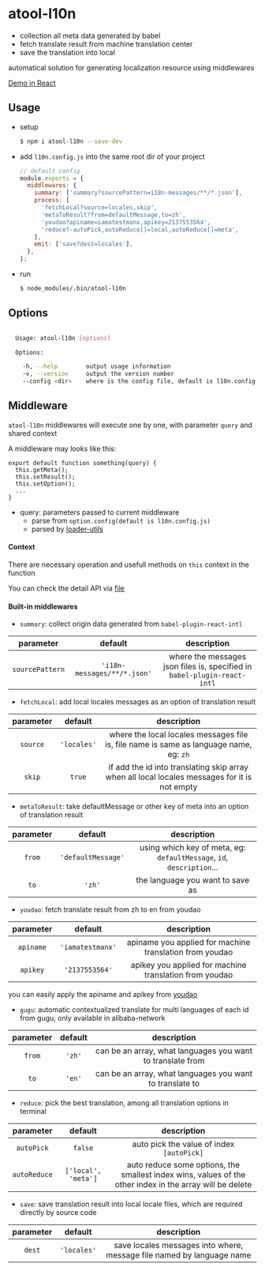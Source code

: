 # atool-l10n

- collection all meta data generated by babel
- fetch translate result from machine translation center
- save the translation into local

automatical solution for generating localization resource using middlewares

[Demo in React](https://github.com/ant-design/intl-example)

## Usage


- setup

  ```bash
  $ npm i atool-l10n --save-dev
  ```
- add `l10n.config.js` into the same root dir of your project

  ```js
  // default config
  module.exports = {
    middlewares: {
      summary: ['summary?sourcePattern=i18n-messages/**/*.json'],
      process: [
        'fetchLocal?source=locales,skip',
        'metaToResult?from=defaultMessage,to=zh',
        'youdao?apiname=iamatestmanx,apikey=2137553564',
        'reduce?-autoPick,autoReduce[]=local,autoReduce[]=meta',
      ],
      emit: ['save?dest=locales'],
    },
  };
  ```
- run

  ```bash
  $ node_modules/.bin/atool-l10n
  ```

## Options

```bash

  Usage: atool-l10n [options]

  Options:

    -h, --help        output usage information
    -v, --version     output the version number
    --config <dir>    where is the config file, default is l10n.config.js

```

## Middleware

`atool-l10n` middlewares will execute one by one, with parameter `query` and shared context

A middleware may looks like this: 

```
export default function something(query) {
  this.getMeta();
  this.setResult();
  this.setOption();
  ...
}
```

- query: parameters passed to current middleware
  - parse from `option.config(default is l10n.config.js)`
  - parsed by [loader-utils](https://github.com/webpack/loader-utils)

#### Context

There are necessary operation and usefull methods on `this` context in the function 

You can check the detail API via [file](https://github.com/ant-tool/atool-l10n/tree/master/src/context.js)

#### Built-in middlewares

- `summary`: collect origin data generated from `babel-plugin-react-intl`

|parameter|default|description|
|:-------:|:-----:|:---------:|
|`sourcePattern`|`'i18n-messages/**/*.json'`|where the messages json files is, specified in `babel-plugin-react-intl`|

- `fetchLocal`: add local locales messages as an option of translation result

|parameter|default|description|
|:-------:|:-----:|:---------:|
|`source`|`'locales'`|where the local locales messages file is, file name is same as language name, eg: `zh`|
|`skip`|`true`|if add the id into translating skip array when all local locales messages for it is not empty|

- `metaToResult`: take defaultMessage or other key of meta into an option of translation result

|parameter|default|description|
|:-------:|:-----:|:---------:|
|`from`|`'defaultMessage'`|using which key of meta, eg: `defaultMessage`, `id`, `description`...|
|`to`|`'zh'`|the language you want to save as|

- `youdao`: fetch translate result from zh to en from youdao

|parameter|default|description|
|:-------:|:-----:|:---------:|
|`apiname`|`'iamatestmanx'`|apiname you applied for machine translation from youdao|
|`apikey`|`'2137553564'`|apikey you applied for machine translation from youdao|

you can easily apply the apiname and apikey from [youdao](http://fanyi.youdao.com/openapi?path=data-mode)

- `gugu`: automatic contextualized translate for multi languages of each id from gugu, only available in alibaba-network

|parameter|default|description|
|:-------:|:-----:|:---------:|
|`from`|`'zh'`|can be an array, what languages you want to translate from|
|`to`|`'en'`|can be an array, what languages you want to translate to|

- `reduce`: pick the best translation, among all translation options in terminal

|parameter|default|description|
|:-------:|:-----:|:---------:|
|`autoPick`|`false`|auto pick the value of index `[autoPick]`|
|`autoReduce`|`['local', 'meta']`|auto reduce some options, the smallest index wins, values of the other index in the array will be delete|


- `save`: save translation result into local locale files, which are required directly by source code

|parameter|default|description|
|:-------:|:-----:|:---------:|
|`dest`|`'locales'`|save locales messages into where, message file named by language name|